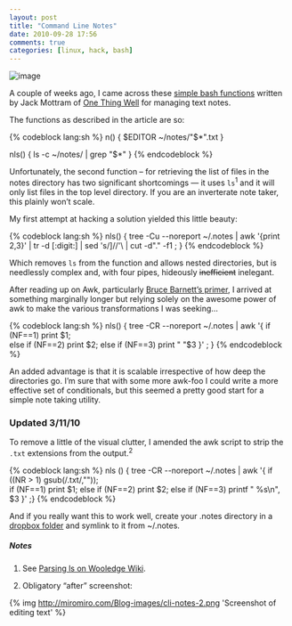 ```yaml
---
layout: post
title: "Command Line Notes"
date: 2010-09-28 17:56
comments: true
categories: [linux, hack, bash]
---
```

![image](http://miromiro.com/Blog-images/cli-notes-1.png)

A couple of weeks ago, I came across these 
[simple bash functions](http://lifehacker.com/5592047/turn-your-command-line-into-a-fast-and-simple-note+taking-tool)
written by Jack Mottram of [One Thing Well](http://onethingwell.org/ "One Thing Well") for managing text
notes.

The functions as described in the article are so:

{% codeblock lang:sh %}
n() { $EDITOR ~/notes/"$*".txt } 

nls() { ls -c ~/notes/ | grep "$*" }
{% endcodeblock %}

Unfortunately, the second function – for retrieving the list of files in
the notes directory has two significant shortcomings — it uses `ls`<sup>1</sup>
and it will only list files in the top level directory. If you are an
inverterate note taker, this plainly won’t scale.

My first attempt at hacking a solution yielded this little beauty:

{% codeblock lang:sh %}
nls() { tree -Cu --noreport ~/.notes | awk '{print $2,$3}' | tr -d [:digit:] | sed 's/]//'\ 
| cut -d"." -f1 ; }
{% endcodeblock %}

Which removes `ls` from the function and allows nested directories, but
is needlessly complex and, with four pipes, hideously ~~inefficient~~
inelegant.

After reading up on Awk, particularly 
[Bruce Barnett’s primer](http://www.grymoire.com/Unix/Awk.html), 
I arrived at something marginally longer but relying solely on the 
awesome power of awk to make the various transformations I was seeking…

{% codeblock lang:sh %}
nls() { tree -CR --noreport ~/.notes | awk '{ if (NF==1) print $1; \
else if (NF==2) print $2; else if (NF==3) print "  "$3 }' ; }
{% endcodeblock %}

An added advantage is that it is scalable irrespective of how deep the
directories go. I’m sure that with some more awk-foo I could write a
more effective set of conditionals, but this seemed a pretty good start
for a simple note taking utility.

### Updated 3/11/10
To remove a little of the visual clutter, I amended the awk script to
strip the `.txt` extensions from the output.<sup>2</sup>

{% codeblock lang:sh %}
nls () { tree -CR --noreport ~/.notes | awk '{ if ((NR > 1) gsub(/.txt/,"")); \
if (NF==1) print $1; else if (NF==2) print $2; else if (NF==3) printf "  %s\n", $3 }' ;}
{% endcodeblock %}

And if you really want this to work well, create your <span class="file">.notes</span> directory
in a [dropbox folder](http://dropbox.com/ "File synching utility") and
symlink to it from <span class="file">~/.notes</span>.

##### Notes
1. See <a href="http://mywiki.wooledge.org/ParsingLs" title="THE Bash Wiki">Parsing ls on Wooledge Wiki</a>.
      
2. Obligatory “after” screenshot:
      
{% img http://miromiro.com/Blog-images/cli-notes-2.png 'Screenshot of editing text' %}
